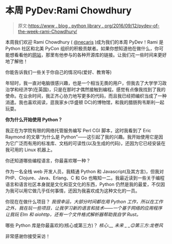 # 本周 PyDev:Rami Chowdhury

> 原文:[https://www . blog . python library . org/2016/09/12/pydev-of-the-week-rami-Chowdhury/](https://www.blog.pythonlibrary.org/2016/09/12/pydev-of-the-week-rami-chowdhury/)

本周我们欢迎 Rami Chowdhury ( [@necaris](https://twitter.com/necaris) )成为我们的本周 PyDev！Rami 是 Python 社区和北美 PyCon 组织的积极贡献者。如果你想知道他在做什么，你可能想看看他的[网站](https://necaris.net/)，那里有他参与的各种开源库的链接。让我们花一些时间来更好地了解他！

你能告诉我们一些关于你自己的情况吗(爱好、教育等)

年轻时，我一直对电脑很感兴趣，也是一个相当无畏的用户，但我去了大学学习政治学和经济学(在英国)，只是在那时才偶然接触到编程。感觉有点像我找到了我的使命。在业余时间，我正齐心协力地写更多的代码，而且我已经把编织当成了一种消遣。我也喜欢阅读，逛我家乡(华盛顿 DC)的博物馆，和我的腊肠狗韦斯利一起玩耍。

**你为什么开始使用 Python？**

我正在为学院有限的网络托管服务编写 Perl CGI 脚本，这时我看到了 Eric Raymond 的文章“为什么是 Python”——这引起了我的兴趣。我开始使用它是因为它广泛而有用的标准库、文档的可读性(以及生成的代码)，还因为它已经安装在我可用的 Linux 机器上。

你还知道哪些编程语言，你最喜欢哪一种？

作为一名全栈 web 开发人员，我精通 Python 和 Javascript(及其方言)，但我对 PHP、Clojure、Java、Erlang、C 和 Go 也略知一二。我最近读到一些关于编程语言和语言社区本身就是文化和亚文化的东西，Python 仍然是我的最爱，不仅因为我可以用它做几乎任何事情，还因为我喜欢成为这种文化的一员。

你现在在做什么项目？
 *我很幸运，大部分时间都在用 Python 工作，所以在工作之外，我在玩一些项目，让我学习新的语言和技术——一个基于网络的应用程序让我玩 Elm 和 aiohttp，还有一个文件格式解析器帮助我自学 Rust。*

哪些 Python 库是你最喜欢的(核心或第三方)？
 *核心:__ 未来 _ _😉第三方:龙卷风*

非常感谢你接受采访！